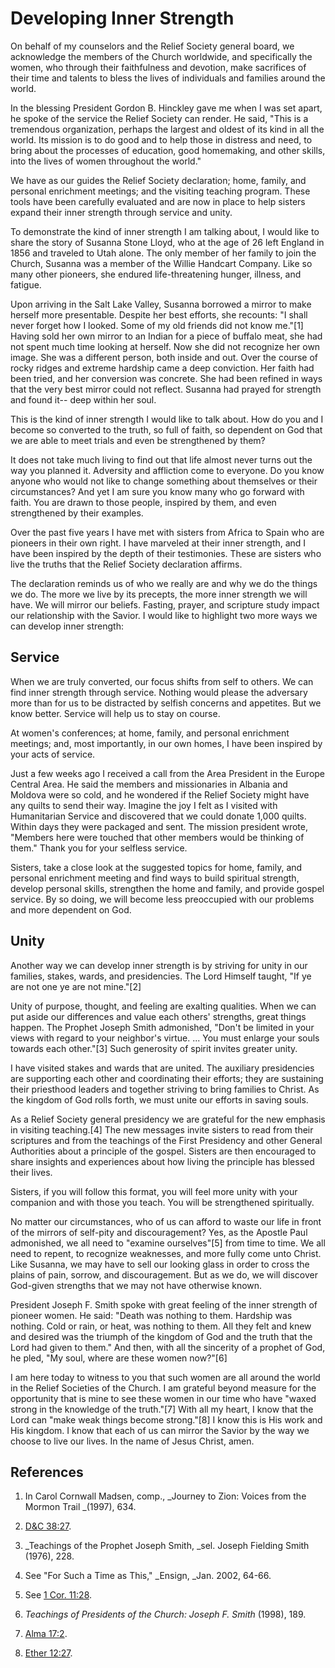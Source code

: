# Developing Inner Strength

On behalf of my counselors and the Relief Society general board, we
acknowledge the members of the Church worldwide, and specifically the women,
who through their faithfulness and devotion, make sacrifices of their time and
talents to bless the lives of individuals and families around the world.

In the blessing President Gordon B. Hinckley gave me when I was set apart, he
spoke of the service the Relief Society can render. He said, "This is a
tremendous organization, perhaps the largest and oldest of its kind in all the
world. Its mission is to do good and to help those in distress and need, to
bring about the processes of education, good homemaking, and other skills,
into the lives of women throughout the world."

We have as our guides the Relief Society declaration; home, family, and
personal enrichment meetings; and the visiting teaching program. These tools
have been carefully evaluated and are now in place to help sisters expand
their inner strength through service and unity.

To demonstrate the kind of inner strength I am talking about, I would like to
share the story of Susanna Stone Lloyd, who at the age of 26 left England in
1856 and traveled to Utah alone. The only member of her family to join the
Church, Susanna was a member of the Willie Handcart Company. Like so many
other pioneers, she endured life-threatening hunger, illness, and fatigue.

Upon arriving in the Salt Lake Valley, Susanna borrowed a mirror to make
herself more presentable. Despite her best efforts, she recounts: "I shall
never forget how I looked. Some of my old friends did not know me."[1] Having
sold her own mirror to an Indian for a piece of buffalo meat, she had not
spent much time looking at herself. Now she did not recognize her own image.
She was a different person, both inside and out. Over the course of rocky
ridges and extreme hardship came a deep conviction. Her faith had been tried,
and her conversion was concrete. She had been refined in ways that the very
best mirror could not reflect. Susanna had prayed for strength and found it--
deep within her soul.

This is the kind of inner strength I would like to talk about. How do you and
I become so converted to the truth, so full of faith, so dependent on God that
we are able to meet trials and even be strengthened by them?

It does not take much living to find out that life almost never turns out the
way you planned it. Adversity and affliction come to everyone. Do you know
anyone who would not like to change something about themselves or their
circumstances? And yet I am sure you know many who go forward with faith. You
are drawn to those people, inspired by them, and even strengthened by their
examples.

Over the past five years I have met with sisters from Africa to Spain who are
pioneers in their own right. I have marveled at their inner strength, and I
have been inspired by the depth of their testimonies. These are sisters who
live the truths that the Relief Society declaration affirms.

The declaration reminds us of who we really are and why we do the things we
do. The more we live by its precepts, the more inner strength we will have. We
will mirror our beliefs. Fasting, prayer, and scripture study impact our
relationship with the Savior. I would like to highlight two more ways we can
develop inner strength:

## Service

When we are truly converted, our focus shifts from self to others. We can find
inner strength through service. Nothing would please the adversary more than
for us to be distracted by selfish concerns and appetites. But we know better.
Service will help us to stay on course.

At women's conferences; at home, family, and personal enrichment meetings;
and, most importantly, in our own homes, I have been inspired by your acts of
service.

Just a few weeks ago I received a call from the Area President in the Europe
Central Area. He said the members and missionaries in Albania and Moldova were
so cold, and he wondered if the Relief Society might have any quilts to send
their way. Imagine the joy I felt as I visited with Humanitarian Service and
discovered that we could donate 1,000 quilts. Within days they were packaged
and sent. The mission president wrote, "Members here were touched that other
members would be thinking of them." Thank you for your selfless service.

Sisters, take a close look at the suggested topics for home, family, and
personal enrichment meeting and find ways to build spiritual strength, develop
personal skills, strengthen the home and family, and provide gospel service.
By so doing, we will become less preoccupied with our problems and more
dependent on God.

## Unity

Another way we can develop inner strength is by striving for unity in our
families, stakes, wards, and presidencies. The Lord Himself taught, "If ye are
not one ye are not mine."[2]

Unity of purpose, thought, and feeling are exalting qualities. When we can put
aside our differences and value each others' strengths, great things happen.
The Prophet Joseph Smith admonished, "Don't be limited in your views with
regard to your neighbor's virtue. ... You must enlarge your souls towards each
other."[3] Such generosity of spirit invites greater unity.

I have visited stakes and wards that are united. The auxiliary presidencies
are supporting each other and coordinating their efforts; they are sustaining
their priesthood leaders and together striving to bring families to Christ. As
the kingdom of God rolls forth, we must unite our efforts in saving souls.

As a Relief Society general presidency we are grateful for the new emphasis in
visiting teaching.[4] The new messages invite sisters to read from their
scriptures and from the teachings of the First Presidency and other General
Authorities about a principle of the gospel. Sisters are then encouraged to
share insights and experiences about how living the principle has blessed
their lives.

Sisters, if you will follow this format, you will feel more unity with your
companion and with those you teach. You will be strengthened spiritually.

No matter our circumstances, who of us can afford to waste our life in front
of the mirrors of self-pity and discouragement? Yes, as the Apostle Paul
admonished, we all need to "examine ourselves"[5] from time to time. We all
need to repent, to recognize weaknesses, and more fully come unto Christ. Like
Susanna, we may have to sell our looking glass in order to cross the plains of
pain, sorrow, and discouragement. But as we do, we will discover God-given
strengths that we may not have otherwise known.

President Joseph F. Smith spoke with great feeling of the inner strength of
pioneer women. He said: "Death was nothing to them. Hardship was nothing. Cold
or rain, or heat, was nothing to them. All they felt and knew and desired was
the triumph of the kingdom of God and the truth that the Lord had given to
them." And then, with all the sincerity of a prophet of God, he pled, "My
soul, where are these women now?"[6]

I am here today to witness to you that such women are all around the world in
the Relief Societies of the Church. I am grateful beyond measure for the
opportunity that is mine to see these women in our time who have "waxed strong
in the knowledge of the truth."[7] With all my heart, I know that the Lord can
"make weak things become strong."[8] I know this is His work and His kingdom.
I know that each of us can mirror the Savior by the way we choose to live our
lives. In the name of Jesus Christ, amen.

## References

  1. In Carol Cornwall Madsen, comp., _Journey to Zion: Voices from the Mormon Trail _(1997), 634.

  2. [D&amp;C 38:27](https://www.lds.org/scriptures/dc-testament/dc/38.27?lang=eng#26).

  3. _Teachings of the Prophet Joseph Smith, _sel. Joseph Fielding Smith (1976), 228.

  4. See "For Such a Time as This," _Ensign, _Jan. 2002, 64-66.

  5. See [1 Cor. 11:28](https://www.lds.org/scriptures/nt/1-cor/11.28?lang=eng#27).

  6. _Teachings of Presidents of the Church: Joseph F. Smith_ (1998), 189.

  7. [Alma 17:2](https://www.lds.org/scriptures/bofm/alma/17.2?lang=eng#1).

  8. [Ether 12:27](https://www.lds.org/scriptures/bofm/ether/12.27?lang=eng#26).

